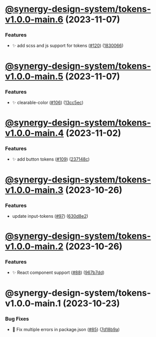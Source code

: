 # [@synergy-design-system/tokens-v1.0.0-main.6](https://github.com/SickDesignSystem/synergy/compare/tokens/1.0.0-main.5...tokens/1.0.0-main.6) (2023-11-07)


### Features

* ✨ add scss and js support for tokens ([#120](https://github.com/SickDesignSystem/synergy/issues/120)) ([1830066](https://github.com/SickDesignSystem/synergy/commit/1830066b12a061013a4fb67adaf0856de11f5e9a))

# [@synergy-design-system/tokens-v1.0.0-main.5](https://github.com/SickDesignSystem/synergy/compare/tokens/1.0.0-main.4...tokens/1.0.0-main.5) (2023-11-07)


### Features

* ✨ clearable-color ([#106](https://github.com/SickDesignSystem/synergy/issues/106)) ([13cc5ec](https://github.com/SickDesignSystem/synergy/commit/13cc5ecd0a9f4776dae711c78a3d9e40a0d930e8))

# [@synergy-design-system/tokens-v1.0.0-main.4](https://github.com/SickDesignSystem/synergy/compare/tokens/1.0.0-main.3...tokens/1.0.0-main.4) (2023-11-02)


### Features

* ✨ add button tokens ([#109](https://github.com/SickDesignSystem/synergy/issues/109)) ([237148c](https://github.com/SickDesignSystem/synergy/commit/237148ccf64be74fc3721dc5381010c5495890f8))

# [@synergy-design-system/tokens-v1.0.0-main.3](https://github.com/SickDesignSystem/synergy/compare/tokens/1.0.0-main.2...tokens/1.0.0-main.3) (2023-10-26)


### Features

* update input-tokens ([#97](https://github.com/SickDesignSystem/synergy/issues/97)) ([630d8e2](https://github.com/SickDesignSystem/synergy/commit/630d8e25b053daae1c78944e5e56577aead1a6c2))

# [@synergy-design-system/tokens-v1.0.0-main.2](https://github.com/SickDesignSystem/synergy/compare/tokens/1.0.0-main.1...tokens/1.0.0-main.2) (2023-10-26)


### Features

* ✨ React component support ([#88](https://github.com/SickDesignSystem/synergy/issues/88)) ([967b7dd](https://github.com/SickDesignSystem/synergy/commit/967b7ddce3f2e1f6a1c55898c1368f0560947101))

# @synergy-design-system/tokens-v1.0.0-main.1 (2023-10-23)


### Bug Fixes

* 🤔 Fix multiple errors in package.json ([#85](https://github.com/SickDesignSystem/synergy/issues/85)) ([7d18b9a](https://github.com/SickDesignSystem/synergy/commit/7d18b9a43c836a33f9f1beaefd18c4c2abf937c4))

